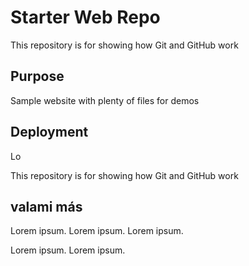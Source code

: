 # Starter Web Repo

This repository is for showing how Git and GitHub work

## Purpose

Sample website with plenty of files for demos

## Deployment

Lo

This repository is for showing how Git and GitHub work

## valami más

Lorem ipsum.
Lorem ipsum.
Lorem ipsum.

Lorem ipsum.
Lorem ipsum.
